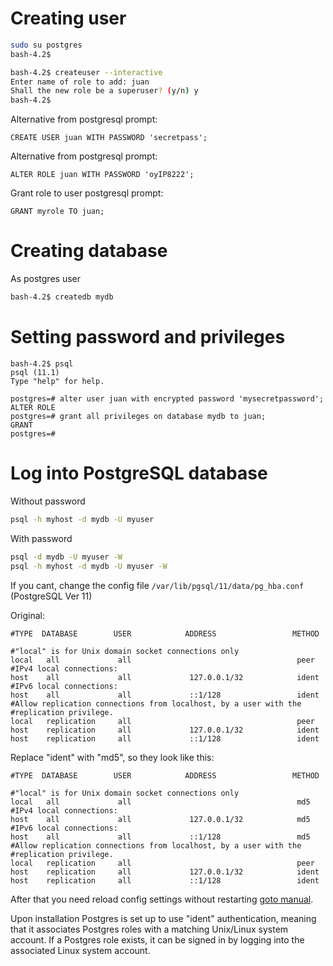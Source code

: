 <!-- TITLE: Creating users / databases -->

# Creating user

```sh
sudo su postgres
bash-4.2$ 

bash-4.2$ createuser --interactive
Enter name of role to add: juan  
Shall the new role be a superuser? (y/n) y
bash-4.2$
```

Alternative from postgresql prompt:

`CREATE USER juan WITH PASSWORD 'secretpass';`

Alternative from postgresql prompt:

`ALTER ROLE juan WITH PASSWORD 'oyIP8222';`

Grant role to user postgresql prompt:

`GRANT myrole TO juan;`


# Creating database
As postgres user


```sh
bash-4.2$ createdb mydb
```

# Setting password and privileges

```pgsql
bash-4.2$ psql
psql (11.1)
Type "help" for help.

postgres=# alter user juan with encrypted password 'mysecretpassword';
ALTER ROLE
postgres=# grant all privileges on database mydb to juan; 
GRANT
postgres=# 

```

# Log into PostgreSQL database

Without password

```sh
psql -h myhost -d mydb -U myuser
```

With password


```sh
psql -d mydb -U myuser -W
psql -h myhost -d mydb -U myuser -W
```


If you cant, change the config file `/var/lib/pgsql/11/data/pg_hba.conf` (PostgreSQL Ver 11)

Original:


```pgsql
#TYPE  DATABASE        USER            ADDRESS                 METHOD

#"local" is for Unix domain socket connections only
local   all             all                                     peer
#IPv4 local connections:
host    all             all             127.0.0.1/32            ident
#IPv6 local connections:
host    all             all             ::1/128                 ident
#Allow replication connections from localhost, by a user with the
#replication privilege.
local   replication     all                                     peer
host    replication     all             127.0.0.1/32            ident
host    replication     all             ::1/128                 ident
```



Replace "ident" with "md5", so they look like this:


```pgsql
#TYPE  DATABASE        USER            ADDRESS                 METHOD

#"local" is for Unix domain socket connections only
local   all             all                                     md5
#IPv4 local connections:
host    all             all             127.0.0.1/32            md5
#IPv6 local connections:
host    all             all             ::1/128                 md5
#Allow replication connections from localhost, by a user with the
#replication privilege.
local   replication     all                                     peer
host    replication     all             127.0.0.1/32            ident
host    replication     all             ::1/128                 ident
```


After that you need reload config settings without restarting [goto manual](/postgresql/install#reload-config-settings-without-restarting).


Upon installation Postgres is set up to use "ident" authentication, meaning that it associates Postgres roles with a matching Unix/Linux system account. If a Postgres role exists, it can be signed in by logging into the associated Linux system account.





